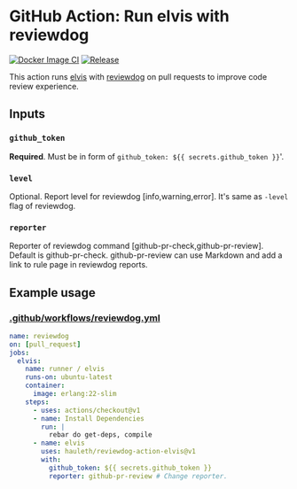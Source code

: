 # GitHub Action: Run elvis with reviewdog

[![Docker Image CI](https://github.com/hauleth/reviewdog-action-elvis/workflows/Docker%20Image%20CI/badge.svg)](https://github.com/hauleth/reviewdog-action-elvis/actions)
[![Release](https://img.shields.io/github/release/hauleth/reviewdog-action-elvis.svg?maxAge=43200)](https://github.com/hauleth/reviewdog-action-elvis/releases)

This action runs [elvis](https://github.com/inaka/elvis) with
[reviewdog](https://github.com/reviewdog/reviewdog) on pull requests to improve
code review experience.

## Inputs

### `github_token`

**Required**. Must be in form of `github_token: ${{ secrets.github_token }}`'.

### `level`

Optional. Report level for reviewdog [info,warning,error].
It's same as `-level` flag of reviewdog.

### `reporter`

Reporter of reviewdog command [github-pr-check,github-pr-review].
Default is github-pr-check.
github-pr-review can use Markdown and add a link to rule page in reviewdog reports.

## Example usage

### [.github/workflows/reviewdog.yml](.github/workflows/reviewdog.yml)

```yml
name: reviewdog
on: [pull_request]
jobs:
  elvis:
    name: runner / elvis
    runs-on: ubuntu-latest
    container:
      image: erlang:22-slim
    steps:
      - uses: actions/checkout@v1
      - name: Install Dependencies
        run: |
          rebar do get-deps, compile
      - name: elvis
        uses: hauleth/reviewdog-action-elvis@v1
        with:
          github_token: ${{ secrets.github_token }}
          reporter: github-pr-review # Change reporter.
```
